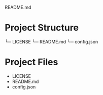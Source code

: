 README.md

# Project Structure

└─ LICENSE
└─ README.md
└─ config.json


# Project Files

- LICENSE
- README.md
- config.json

